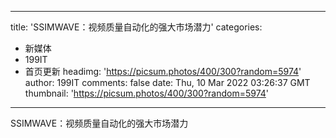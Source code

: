 
---
title: 'SSIMWAVE：视频质量自动化的强大市场潜力'
categories: 
 - 新媒体
 - 199IT
 - 首页更新
headimg: 'https://picsum.photos/400/300?random=5974'
author: 199IT
comments: false
date: Thu, 10 Mar 2022 03:26:37 GMT
thumbnail: 'https://picsum.photos/400/300?random=5974'
---

<div>   
SSIMWAVE：视频质量自动化的强大市场潜力  
</div>
            